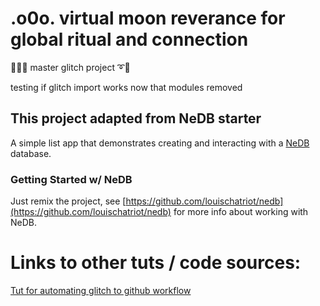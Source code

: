 # .o0o. virtual moon reverance for global ritual and connection

🤩➰➰ master glitch project ➰🤩

testing if glitch import works now that modules removed



## This project adapted from NeDB starter
A simple list app that demonstrates creating and interacting with a [NeDB](https://github.com/louischatriot/nedb) database.


### Getting Started w/ NeDB
Just remix the project, see [https://github.com/louischatriot/nedb](https://github.com/louischatriot/nedb) for more info about working with NeDB.



# Links to other tuts / code sources:
[Tut for automating glitch to github workflow](https://dev.to/glitch/automating-my-deploys-from-github-to-glitch-2fpd)

